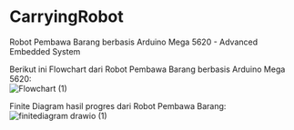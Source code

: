 # CarryingRobot
Robot Pembawa Barang berbasis Arduino Mega 5620 - Advanced Embedded System<br>

Berikut ini Flowchart dari Robot Pembawa Barang berbasis Arduino Mega 5620: <br>
![Flowchart (1)](https://github.com/lailynrq/CarryingRobot/assets/141415418/7851ff28-db9d-4923-933e-82edebbede68)


Finite Diagram hasil progres dari Robot Pembawa Barang:<br>
![finitediagram drawio (1)](https://github.com/lailynrq/CarryingRobot/assets/141415418/ce6eb35b-efc7-4ea0-99a9-e4edbffcd30b)


